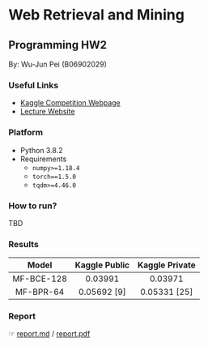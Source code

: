 # Web Retrieval and Mining

## Programming HW2

By: Wu-Jun Pei (B06902029)

### Useful Links

- [Kaggle Competition Webpage](https://www.kaggle.com/c/wm-2020-personalized-recommendation)
- [Lecture Website](https://www.csie.ntu.edu.tw/~pjcheng/course/wm2020/)

### Platform

- Python 3.8.2
- Requirements
    - `numpy>=1.18.4`
    - `torch==1.5.0`
    - `tqdm>=4.46.0`

### How to run?

TBD

### Results

|   Model    | Kaggle Public | Kaggle Private |
| :--------: | :-----------: | :------------: |
| MF-BCE-128 |    0.03991    |    0.03971     |
| MF-BPR-64  |  0.05692 [9]  |  0.05331 [25]  |

### Report

☞ [report.md](./report.md) / [report.pdf](Report.pdf)
